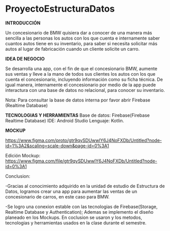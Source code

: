 # ProyectoEstructuraDatos

**INTRODUCCIÓN**

Un concesionario de BMW quisiera dar a conocer de una manera más sencilla a las personas los autos con los que cuenta e internamente saber cuantos autos tiene en su inventario, para saber si necesita solicitar más autos al lugar de fabricación cuando un cliente solicite un carro. 

**IDEA DE NEGOCIO**

Se desarrolla una app, con el fin de que el concesionario BMW, aumente sus ventas y lleve a la mano de todos sus clientes los autos con los que cuenta el concesionario, incluyendo información como su ficha técnica.
De igual manera, internamente el concesionario por medio de la app puede interactura con una base de datos no relacional, para conocer su inventario.

Nota: Para consultar la base de datos interna por favor abrir Firebase (Realtime Database)

**TECNOLOGIAS Y HERRAMIENTAS**
Base de datos: Firebase(Firebase Realtime Database)
IDE: Android Studio
Lenguaje: Kotlin.

**MOCKUP**

https://www.figma.com/proto/gtr9qySDUwwlY6J4NoFXDb/Untitled?node-id=1%3A2&scaling=scale-down&page-id=0%3A1

Edición Mockup: https://www.figma.com/file/gtr9qySDUwwlY6J4NoFXDb/Untitled?node-id=0%3A1


Conclusion:

-Gracias al conocimiento adquirido en la unidad de estudio de Estructura de Datos, logramos crear una app para aumentar las ventas de un concesionario de carros, en este caso para BMW.

-Se logro una conexion estable con las tecnologias de Firebase(Storage, Realtime Database y Authentication); Ademas se implemento el diseño planeado en los Mockups. En coclusion se usaron y los metodos, tecnologias y herramientas usados en la clase durante el semestre.
